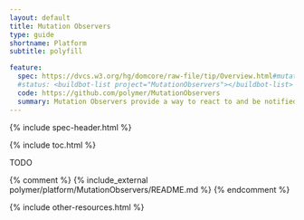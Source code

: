 ```yaml
---
layout: default
title: Mutation Observers
type: guide
shortname: Platform
subtitle: polyfill

feature:
  spec: https://dvcs.w3.org/hg/domcore/raw-file/tip/Overview.html#mutation-observers
  #status: <buildbot-list project="MutationObservers"></buildbot-list>
  code: https://github.com/polymer/MutationObservers
  summary: Mutation Observers provide a way to react to and be notified of changes in the DOM.
---
```


{% include spec-header.html %}

{% include toc.html %}

TODO

{% comment %}
{% include_external polymer/platform/MutationObservers/README.md %}
{% endcomment %}

{% include other-resources.html %}
